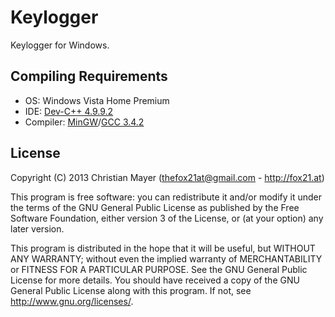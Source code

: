 # Keylogger
Keylogger for Windows.

## Compiling Requirements
- OS: Windows Vista Home Premium
- IDE: [Dev-C++ 4.9.9.2](http://www.bloodshed.net/dev/devcpp.html)
- Compiler: [MinGW](http://www.mingw.org/)/[GCC 3.4.2](http://gcc.gnu.org/)

## License
Copyright (C) 2013 Christian Mayer (<thefox21at@gmail.com> - <http://fox21.at>)

This program is free software: you can redistribute it and/or modify it under the terms of the GNU General Public License as published by the Free Software Foundation, either version 3 of the License, or (at your option) any later version.

This program is distributed in the hope that it will be useful, but WITHOUT ANY WARRANTY; without even the implied warranty of MERCHANTABILITY or FITNESS FOR A PARTICULAR PURPOSE. See the GNU General Public License for more details. You should have received a copy of the GNU General Public License along with this program. If not, see <http://www.gnu.org/licenses/>.
